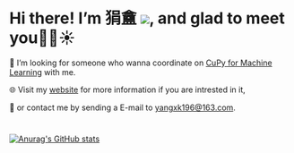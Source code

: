 # Hi there! I’m 狷盦 <img src="https://img.shields.io/badge/%E2%9D%A4-Python--Stata--Mplus-red">, and glad to meet you👋😀☀

👀 I’m looking for someone who wanna coordinate on [CuPy for Machine Learning](https://github.com/ImJuanan/cupyml) with me.  

🌐 Visit my [website](www.yangxk196.com) for more information if you are intrested in it, 

📧 or contact me by sending a E-mail to yangxk196@163.com.
#   

[![Anurag's GitHub stats](https://github-readme-stats.vercel.app/api?username=ImJuanan&hide=contribs,prs&show_icons=true&bg_color=135,F05F57,360940&text_color=f4f4f4&title_color=f4f4f4&icon_color=f4f4f4)](https://github.com/anuraghazra/github-readme-stats)
